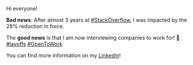 Hi everyone!

**Bad news**: After almost 3 years at [#StackOverflow](https://stackoverflow.com), I was impacted by the 28% reduction in force.

The **good news** is that I am now interviewing companies to work for! 🎉 [#layoffs](https://www.linkedin.com/feed/hashtag/?keywords=layoffs&highlightedUpdateUrns=urn%3Ali%3Aactivity%3A7119768523903520768&lipi=urn%3Ali%3Apage%3Ad_flagship3_detail_base%3BCrMyjC6ORAiyy3LG8tPWCA%3D%3D) [#OpenToWork](https://www.linkedin.com/feed/hashtag/?keywords=opentowork&highlightedUpdateUrns=urn%3Ali%3Aactivity%3A7119768523903520768&lipi=urn%3Ali%3Apage%3Ad_flagship3_detail_base%3BCrMyjC6ORAiyy3LG8tPWCA%3D%3D)

You can find more information on my [Linkedin](https://www.linkedin.com/in/aechrok/)!